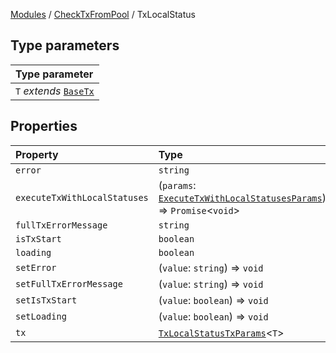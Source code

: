 [Modules](../../README.md) / [CheckTxFromPool](../README.md) / TxLocalStatus

## Type parameters

| Type parameter |
| :------ |
| `T` *extends* [`BaseTx`](../../TransactionAdapters/types/type-aliases/BaseTx.md) |

## Properties

| Property | Type |
| :------ | :------ |
| `error` | `string` |
| `executeTxWithLocalStatuses` | (`params`: [`ExecuteTxWithLocalStatusesParams`](../type-aliases/ExecuteTxWithLocalStatusesParams.md)) => `Promise`\<`void`\> |
| `fullTxErrorMessage` | `string` |
| `isTxStart` | `boolean` |
| `loading` | `boolean` |
| `setError` | (`value`: `string`) => `void` |
| `setFullTxErrorMessage` | (`value`: `string`) => `void` |
| `setIsTxStart` | (`value`: `boolean`) => `void` |
| `setLoading` | (`value`: `boolean`) => `void` |
| `tx` | [`TxLocalStatusTxParams`](../type-aliases/TxLocalStatusTxParams.md)\<`T`\> |
